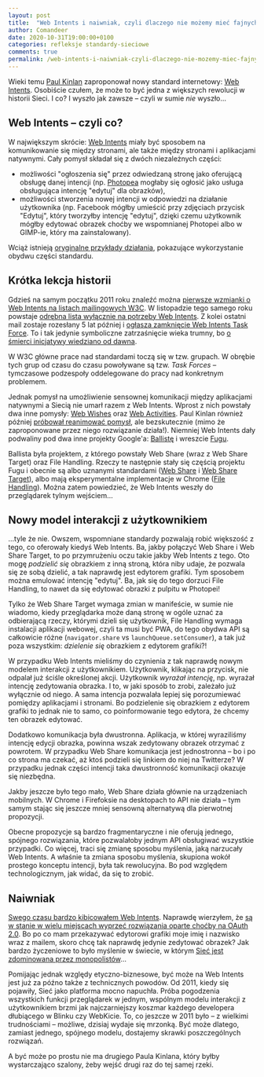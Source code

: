 ```yaml
---
layout: post
title:  "Web Intents i naiwniak, czyli dlaczego nie możemy mieć fajnych rzeczy?"
author: Comandeer
date: 2020-10-31T19:00:00+0100
categories: refleksje standardy-sieciowe
comments: true
permalink: /web-intents-i-naiwniak-czyli-dlaczego-nie-mozemy-miec-fajnych-rzeczy.html
---
```


Wieki temu [Paul Kinlan](https://paul.kinlan.me/) zaproponował nowy standard internetowy: [Web Intents](https://en.wikipedia.org/wiki/Web_Intents). Osobiście czułem, że może to być jedna z większych rewolucji w historii Sieci. I co? I wyszło jak zawsze – czyli w sumie _nie_ wyszło…

## Web Intents – czyli co?

W największym skrócie: [Web Intents](https://www.w3.org/TR/web-intents/) miały być sposobem na komunikowanie się między stronami, ale także między stronami i aplikacjami natywnymi. Cały pomysł składał się z dwóch niezależnych części:

* możliwości "ogłoszenia się" przez odwiedzaną stronę jako oferującą obsługę danej intencji (np. [Photopea](https://www.photopea.com/) mogłaby się ogłosić jako usługa obsługująca intencję "edytuj" dla obrazków),
* możliwości stworzenia nowej intencji w odpowiedzi na działanie użytkownika (np. Facebook mógłby umieścić przy zdjęciach przycisk "Edytuj", który tworzyłby intencję "edytuj", dzięki czemu użytkownik mógłby edytować obrazek choćby we wspomnianej Photopei albo w GIMP-ie, który ma zainstalowany).

Wciąż istnieją [oryginalne przykłady działania](http://examples.webintents.org/), pokazujące wykorzystanie obydwu części standardu.

## Krótka lekcja historii

Gdzieś na samym początku 2011 roku znaleźć można [pierwsze wzmianki o Web Intents na listach mailingowych W3C](https://lists.w3.org/Archives/Public/public-device-apis/2011Jan/0009.html). W listopadzie tego samego roku powstaje [odrębna lista wyłącznie na potrzeby Web Intents](https://lists.w3.org/Archives/Public/public-web-intents/2011Nov/0000.html). Z kolei ostatni mail zostaje rozesłany 5 lat później i [ogłasza zamknięcie Web Intents Task Force](https://lists.w3.org/Archives/Public/public-web-intents/2015Oct/0000.html). To i tak jedynie symboliczne zatrzaśnięcie wieka trumny, bo [o śmierci inicjatywy wiedziano od dawna](https://paul.kinlan.me/what-happened-to-web-intents/).

<p class="note">W W3C główne prace nad standardami toczą się w tzw. grupach. W obrębie tych grup od czasu do czasu powoływane są tzw. <i lang="en">Task Forces</i> – tymczasowe podzespoły oddelegowane do pracy nad konkretnym problemem.</p>

Jednak pomysł na umożliwienie sensownej komunikacji między aplikacjami natywnymi a Siecią nie umarł razem z Web Intents. Wprost z nich powstały dwa inne pomysły: [Web Wishes](https://darobin.github.io/web-wish/) oraz [Web Activities](https://wiki.mozilla.org/WebAPI/WebActivities). Paul Kinlan również później [próbował reanimować pomysł](https://paul.kinlan.me/reinventing-web-intents/), ale bezskutecznie (mimo że zaproponowane przez niego rozwiązanie działa!). Niemniej Web Intents dały podwaliny pod dwa inne projekty Google'a: [Ballistę](https://github.com/chromium/ballista) i wreszcie [Fugu](https://web.dev/fugu-status/).

Ballista była projektem, z którego powstały Web Share (wraz z Web Share Target) oraz File Handling. Rzeczy te następnie stały się częścią projektu Fugu i obecnie są albo uznanymi standardami ([Web Share](https://w3c.github.io/web-share/) i [Web Share Target](https://w3c.github.io/web-share-target/level-2/)), albo mają eksperymentalne implementacje w Chrome ([File Handling](https://web.dev/pl/file-handling/)). Można zatem powiedzieć, że Web Intents weszły do przeglądarek tylnym wejściem…

## Nowy model interakcji z użytkownikiem

…tyle że nie. Owszem, wspomniane standardy pozwalają robić większość z tego, co oferowały kiedyś Web Intents. Ba, jakby połączyć Web Share i Web Share Target, to po przymrużeniu oczu takie jakby Web Intents z tego. Oto mogę _podzielić się_ obrazkiem z inną stroną, która niby udaje, że pozwala się ze sobą dzielić, a tak naprawdę jest edytorem grafiki. Tym sposobem można emulować intencję "edytuj". Ba, jak się do tego dorzuci File Handling, to nawet da się edytować obrazki z pulpitu w Photopei!

Tylko że Web Share Target wymaga zmian w manifeście, w sumie nie wiadomo, kiedy przeglądarka może daną stronę w ogóle uznać za odbierającą rzeczy, którymi dzieli się użytkownik, File Handling wymaga instalacji aplikacji webowej, czyli ta musi być PWA, do tego obydwa API są całkowicie różne (`navigator.share` vs `launchQueue.setConsumer`), a tak już poza wszystkim: _dzielenie się_ obrazkiem z edytorem grafiki?!

W przypadku Web Intents mieliśmy do czynienia z tak naprawdę nowym modelem interakcji z użytkownikiem. Użytkownik, klikając na przycisk, nie odpalał już ściśle określonej akcji. Użytkownik _wyrażał intencję_, np. wyrażał intencję zedytowania obrazka. I to, w jaki sposób to zrobi, zależało już wyłącznie od niego. A sama intencja pozwalała lepiej się porozumiewać pomiędzy aplikacjami i stronami. Bo podzielenie się obrazkiem z edytorem grafiki to jednak nie to samo, co poinformowanie tego edytora, że chcemy ten obrazek edytować.

Dodatkowo komunikacja była dwustronna. Aplikacja, w której wyraziliśmy intencję edycji obrazka, powinna wszak zedytowany obrazek otrzymać z powrotem. W przypadku Web Share komunikacja jest jednostronna – bo i po co strona ma czekać, aż ktoś podzieli się linkiem do niej na Twitterze? W przypadku jednak części intencji taka dwustronność komunikacji okazuje się niezbędna.

Jakby jeszcze było tego mało, Web Share działa głównie na urządzeniach mobilnych. W Chrome i Firefoksie na desktopach to API nie działa – tym samym stając się jeszcze mniej sensowną alternatywą dla pierwotnej propozycji.

Obecne propozycje są bardzo fragmentaryczne i nie oferują jednego, spójnego rozwiązania, które pozwalałoby jednym API obsługiwać wszystkie przypadki. Co więcej, traci się zmianę sposobu myślenia, jaką narzucały Web Intents. A właśnie ta zmiana sposobu myślenia, skupiona wokół prostego konceptu intencji, była tak rewolucyjna. Bo pod względem technologicznym, jak widać, da się to zrobić.

## Naiwniak

[Swego czasu bardzo kibicowałem Web Intents](https://webroad.pl/inne/3035-web-of-intents-czego-brakuje-dzisiejszej-sieci). Naprawdę wierzyłem, że [są w stanie w wielu miejscach wyprzeć rozwiązania oparte choćby na OAuth 2.0](https://webroad.pl/inne/3035-web-of-intents-czego-brakuje-dzisiejszej-sieci#comment-1733). Bo po co mam przekazywać edytorowi grafiki moje imię i nazwisko wraz z mailem, skoro chcę tak naprawdę jedynie zedytować obrazek? Jak bardzo życzeniowe to było myślenie w świecie, w którym [Sieć jest zdominowana przez monopolistów](https://www.politico.com/news/2020/10/10/feds-may-target-googles-chrome-browser-for-breakup-428468)…

Pomijając jednak względy etyczno-biznesowe, być może na Web Intents jest już za późno także z technicznych powodów. Od 2011, kiedy się pojawiły, Sieć jako platforma mocno napuchła. Próba pogodzenia wszystkich funkcji przeglądarek w jednym, wspólnym modelu interakcji z użytkownikiem brzmi jak najczarniejszy koszmar każdego developera dłubiącego w Blinku czy WebKicie. To, co jeszcze w 2011 było – z wielkimi trudnościami – możliwe, dzisiaj wydaje się mrzonką. Być może dlatego, zamiast jednego, spójnego modelu, dostajemy skrawki poszczególnych rozwiązań.

A być może po prostu nie ma drugiego Paula Kinlana, który byłby wystarczająco szalony, żeby wejść drugi raz do tej samej rzeki.
